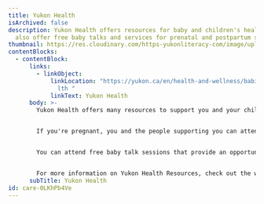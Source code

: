 ```yaml
---
title: Yukon Health
isArchived: false
description: Yukon Health offers resources for baby and children's health. They
  also offer free baby talks and services for prenatal and postpartum support.
thumbnail: https://res.cloudinary.com/https-yukonliteracy-com/image/upload/q_35/v1648529978/screen-shot-2022-03-17-at-12.58.18-pm_alu1gm.png
contentBlocks:
  - contentBlock:
      links:
        - linkObject:
            linkLocation: "https://yukon.ca/en/health-and-wellness/babies-and-childrens-hea\
              lth "
            linkText: Yukon Health
      body: >-
        Yukon Health offers many resources to support you and your child.


        If you're pregnant, you and the people supporting you can attend a prenatal class in Whitehorse. The class provides information on support for families during the prenatal period; during labour; and after the new baby arrives.


        You can attend free baby talk sessions that provide an opportunity to chat with a nurse regarding any current concerns or questions and meet other parents with new babies. Baby talk is a weekly group meeting for new parents. There's a different topic each week. Some of the topics include immunizations, growth and development, introducing solid foods, breastfeeding, safety, and key health issues.


        For more information on Yukon Health Resources, check out the website below.
      subTitle: Yukon Health
id: care-0LKhPb4Ve
---
```

